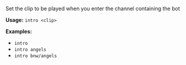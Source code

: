Set the clip to be played when you enter the channel containing the bot

**Usage:** `intro <clip>`

**Examples:**
- `intro`
- `intro angels`
- `intro bnw/angels`
